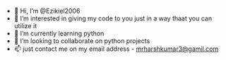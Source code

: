- 👋 Hi, I’m @Ezikiel2006
- 👀 I’m interested in giving my code to you just in a way thaat you can utilize it
- 🌱 I’m currently learning python
- 💞️ I’m looking to collaborate on python projects
- 📫 just contact me on my email address - mrharshkumar3@gamil.com

<!---
Ezikiel2006/Ezikiel2006 is a ✨ special ✨ repository because its `README.md` (this file) appears on your GitHub profile.
You can click the Preview link to take a look at your changes.
--->
